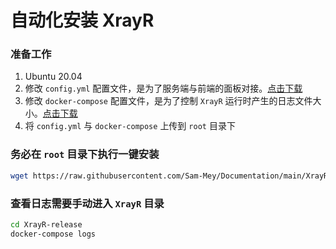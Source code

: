 # 自动化安装 XrayR

### 准备工作

1. Ubuntu 20.04
2. 修改 `config.yml` 配置文件，是为了服务端与前端的面板对接。[点击下载](https://raw.githubusercontent.com/Sam-Mey/Documentation/main/XrayR/config.yml)
3. 修改 `docker-compose` 配置文件，是为了控制 `XrayR` 运行时产生的日志文件大小。[点击下载](https://github.com/Sam-Mey/Documentation/blob/main/XrayR/docker-compose.yml)
4. 将 `config.yml` 与 `docker-compose` 上传到 `root` 目录下

### 务必在 `root` 目录下执行一键安装
```bash
wget https://raw.githubusercontent.com/Sam-Mey/Documentation/main/XrayR/install_XrayR.sh && chmod +x install_XrayR.sh && ./install_XrayR.sh
```

### 查看日志需要手动进入 `XrayR` 目录
```bash
cd XrayR-release
docker-compose logs
```
